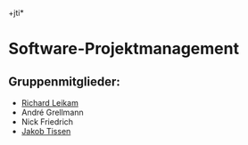 +jti*
# Software-Projektmanagement


## Gruppenmitglieder:
* [Richard Leikam](https://rleikam.github.io/SW-PM-WS2018-Gruppe_1_4-3/)
* André Grellmann
* Nick Friedrich
* [Jakob Tissen](https://jtigit.github.io/jtissenSp/)
